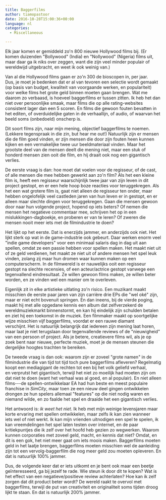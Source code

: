 ```yaml
---
title: Baggerfilms
author: tiamopastoor
date: 2016-10-28T15:00:36+00:00
language: nl
categories:
  - Miscellaneous

---
```

Elk jaar komen er gemiddeld zo'n 800 nieuwe Hollywood films bij. (Er komen duizenden "Bollywood" (India) en "Nollywood" (Nigeria) films uit, maar daar ga ik niks over zeggen, want die zijn veel minder populair of wereldwijd uitgebracht, en weet ik ook weinig van.)

Van al die Hollywood films gaan er zo'n 300 de bioscopen in, per jaar. Dus, je moet je bedenken dat er al van tevoren een selectie wordt gemaakt (op basis van budget, kwaliteit van voorgaande werken, en populariteit) voor welke films het grote geld binnen moeten gaan brengen. Wat me daarom zo verbaasd, is hoeveel baggerfilms er tussen zitten. Ik heb het dan niet over persoonlijke smaak, maar films die op alle rating-websites consistent lager dan een 5 scoren. En films die gewoon fouten bevatten in het editen, of overduidelijke gaten in de verhaallijn, of audio, of waarvan het beeld soms (onbedoeld) onscherp is.


Dit soort films zijn, naar mijn mening, objectief baggerfilms te noemen. (Lekkere tegenspraak in die zin, but hear me out!) Natuurlijk zijn er mensen die de film goed vinden, er zijn mensen die door zijn fouten heen kunnen kijken en een vermakelijke twee uur beeldmateriaal vinden. Maar het grootste deel van de mensen deelt die mening niet, maar een stuk of honderd mensen zien ooit die film, en hij draait ook nog een gigantisch verlies.

De eerste vraag is dan: hoe moet dat voelen voor de regisseur, of de cast, of alle mensen die mee hebben gewerkt aan zo'n film? Als het een kleine film is, heeft een regisseur waarschijnlijk twee jaar van zijn leven in dit project gestopt, en er een hele hoop boze reacties voor teruggekregen. Als het een wat grotere film is, gaat niet alleen de regisseur ten onder, maar hebben ongelofelijk veel castleden jaren van hun leven er in gestopt, en er alleen maar slechte dingen voor teruggekregen. Gaan die mensen gewoon door naar hun volgende project, hopend op iets beters? Of nemen die mensen het negatieve commentaar mee, schrijven het op in een mislukkingen-dagboekje, en proberen er van te leren? Of zweren die mensen nooit meer iets met de filmindustrie te doen?

Het lijkt op het eerste. Dat is enerzijds jammer, en anderzijds ook niet. Het lijkt sterk op wat in de game-industrie ook gebeurt. Daar werken enorm veel "indie game developers" voor een minimaal salaris dag in dag uit aan spellen, omdat ze een passie hebben voor spellen maken. Het maakt niet uit of ze geld verdienen, het maakt ze niet uit of andere mensen het spel leuk vinden, zolang zij maar hun dromen waar kunnen maken op een computerscherm. In de filmwereld is er nauwelijks ooit een regisseur gestopt na slechte recensies, of een acteur/actrice gestopt vanwege een tegenvallend eindresultaat. Ze willen gewoon films maken, ze willen beter worden, en ze vinden wel een manier om te overleven.

Eigenlijk zit in elke artistieke uitlating zo'n risico. Een muzikant maakt misschien de eerste paar jaren van zijn carrière drie EPs die "wel oké" zijn, maar er niet echt bovenuit springen. En dan ineens, bij de vierde poging, maakt hij met alle opgedane kennis een album dat zelfverzekerd de wereldmuziekmarkt binnenstormt, en kan hij eindelijk zijn schulden betalen en ziet hij een toekomst in de muziek. Een filmmaker maakt op soortgelijke wijze misschien vijf baggerfilms, voordat er een rauwe diamant verschijnt. Het is natuurlijk belangrijk dat iedereen zijn mening laat horen, maar laat je niet terugslaan door tegenvallende reviews of de "nieuwigheid" van een persoon of project. Als je betere, creatievere films wil, als je op zoek bent naar nieuwe, perfecte muziek, moet je de mensen steunen die dergelijke hoogtes trachten te bereiken.

De tweede vraag is dan ook: waarom zijn er zoveel "grote namen" in de filmindustrie die van tijd tot tijd toch pure baggerfilms afleveren? Regelmatig koopt een mediagigant de rechten tot een bij het volk geliefd verhaal, en verprutst het gigantisch, terwijl het niet zo moeilijk had moeten zijn om dat niet te doen (want het verhaal was al goed, en al populair). En niet alleen films---de spellen-ontwikkelaar EA had hun beste en meest populaire franchise in _SimCity_, maar toen ze een nieuw deel gingen ontwikkelen drongen ze hun spelers allemaal "features" op die niet nodig waren en niemand wilde, en zo faalde het spel en draaide het een gigantisch verlies.

Het antwoord is: _ik weet het niet_. Ik heb met mijn weinige levensjaren maar korte ervaring met spellen ontwikkelen, maar zelfs ik kan zien wanneer iets wel of niet werkt. Ik kan mijn vrienden uitnodigen een spel te spelen, ik kan vreemdelingen het spel laten testen over internet, en de paar kritiekpuntjes die ik zelf over het hoofd heb gezien zo wegwerken. Waarom kunnen corporaties met zoveel geld, macht, en kennis dat niet? Omdat, en dit is een gok, het niet meer gaat om iets moois maken. Baggerfilms moeten geld in het laatje brengen, baggerfilms moeten misschien wel de aanleiding zijn tot een vervolg-baggerfilm die nog meer geld zou moeten opleveren. En dat is natuurlijk 100% jammer.

Dus, de volgende keer dat er iets uitkomt en je bent ook maar een beetje geïnteresseerd, ga bij jezelf te rade. Wie steun ik door dit te kopen? Wat is het effect van een negatieve/positieve review achterlaten? Hoe kan ik zelf zorgen dat dit product beter wordt? De wereld raakt te overvol met baggerfilms, terwijl de put van creativiteit en originaliteit soms tijden droog lijkt te staan. En dat is natuurlijk 200% jammer.